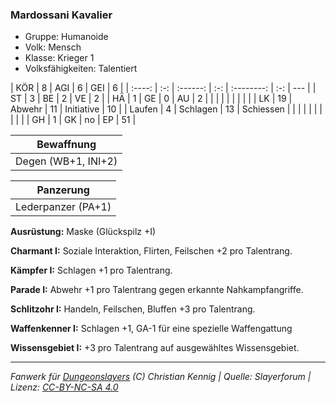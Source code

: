 ### Mardossani Kavalier

- Gruppe: Humanoide
- Volk: Mensch
- Klasse: Krieger 1
- Volksfähigkeiten: Talentiert

|  KÖR   |  8  |   AGI    |  6  |    GEI     |  6  |
| :----: | :-: | :------: | :-: | :--------: | :-: | --- |
|   ST   |  3  |    BE    |  2  |     VE     |  2  |
|   HÄ   |  1  |    GE    |  0  |     AU     |  2  |
|        |     |          |     |            |     |     |
|   LK   | 19  |  Abwehr  | 11  | Initiative | 10  |
| Laufen |  4  | Schlagen | 13  | Schiessen  |     |
|        |     |          |     |            |     |     |
|   GH   |  1  |    GK    | no  |     EP     | 51  |

|     Bewaffnung      |
| :-----------------: |
| Degen (WB+1, INI+2) |

|     Panzerung      |
| :----------------: |
| Lederpanzer (PA+1) |

**Ausrüstung:** Maske (Glückspilz +I)

**Charmant I:** Soziale Interaktion, Flirten, Feilschen +2 pro Talentrang.

**Kämpfer I:** Schlagen +1 pro Talentrang.

**Parade I:** Abwehr +1 pro Talentrang gegen erkannte Nahkampfangriffe.

**Schlitzohr I:** Handeln, Feilschen, Bluffen +3 pro Talentrang.

**Waffenkenner I:** Schlagen +1, GA-1 für eine spezielle Waffengattung

**Wissensgebiet I:** +3 pro Talentrang auf ausgewähltes Wissensgebiet.

---

_Fanwerk für [Dungeonslayers](https://www.dungeonslayers.net/) (C) Christian Kennig | Quelle: Slayerforum | Lizenz: [CC-BY-NC-SA 4.0](https://creativecommons.org/licenses/by-nc-sa/4.0/deed.de)_
